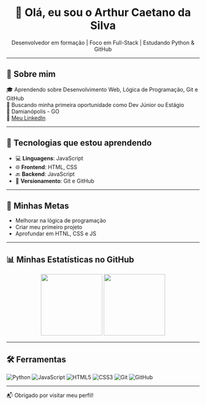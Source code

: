 <h1 align="center">👋 Olá, eu sou o Arthur Caetano da Silva</h1>

<p align="center">
  Desenvolvedor em formação | Foco em Full-Stack | Estudando Python & GitHub
</p>

---

## 🚀 Sobre mim

🎓 Aprendendo sobre Desenvolvimento Web, Lógica de Programação, Git e GitHub  
🎯 Buscando minha primeira oportunidade como Dev Júnior ou Estágio  
📍 Damianópolis - GO  
🔗 [Meu LinkedIn](https://www.linkedin.com/in/arthur-caetano-da)


---

## 🧠 Tecnologias que estou aprendendo

- 💻 **Linguagens**: JavaScript  
- 🌐 **Frontend**: HTML, CSS  
- 🔙 **Backend**: JavaScript 
- 🔧 **Versionamento**: Git e GitHub  

---

## 🎯 Minhas Metas

- Melhorar na lógica de programação  
- Criar meu primeiro projeto  
- Aprofundar em HTNL, CSS e JS

---

## 📊 Minhas Estatísticas no GitHub

<div align="center">
  <img height="160em" src="https://github-readme-stats.vercel.app/api?username=arthur-ro&show_icons=true&theme=github_dark&hide=prs&count_private=true"/>
  <img height="160em" src="https://github-readme-stats.vercel.app/api/top-langs/?username=arthur-ro&layout=compact&theme=github_dark"/>
</div>

---

## 🛠️ Ferramentas

![Python](https://img.shields.io/badge/Python-3776AB?style=for-the-badge&logo=python&logoColor=white)
![JavaScript](https://img.shields.io/badge/JavaScript-F7DF1E?style=for-the-badge&logo=javascript&logoColor=black)
![HTML5](https://img.shields.io/badge/HTML5-E34F26?style=for-the-badge&logo=html5&logoColor=white)
![CSS3](https://img.shields.io/badge/CSS3-1572B6?style=for-the-badge&logo=css3&logoColor=white)
![Git](https://img.shields.io/badge/Git-F05032?style=for-the-badge&logo=git&logoColor=white)
![GitHub](https://img.shields.io/badge/GitHub-100000?style=for-the-badge&logo=github&logoColor=white)

---

📬 Obrigado por visitar meu perfil!
